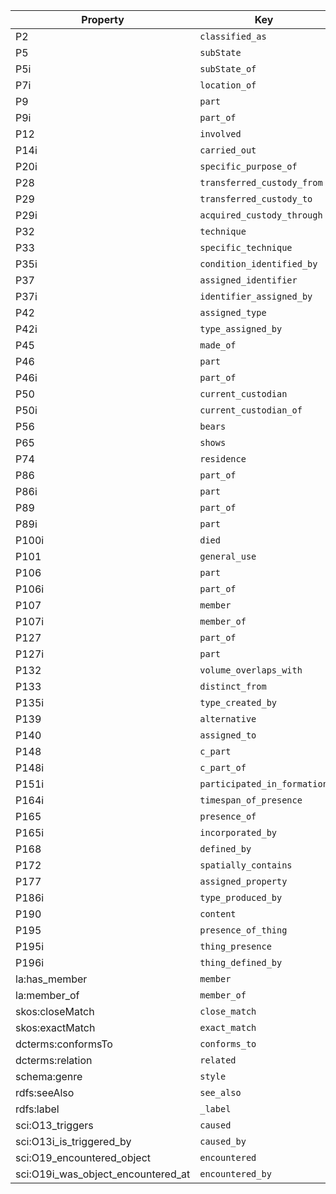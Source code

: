 Property | Key
-------- | ---
P2 | `classified_as`
P5 | `subState`
P5i | `subState_of`
P7i | `location_of`
P9 | `part`
P9i | `part_of`
P12 | `involved`
P14i | `carried_out`
P20i | `specific_purpose_of`
P28 | `transferred_custody_from`
P29 | `transferred_custody_to`
P29i | `acquired_custody_through`
P32 | `technique`
P33 | `specific_technique`
P35i | `condition_identified_by`
P37 | `assigned_identifier`
P37i | `identifier_assigned_by`
P42 | `assigned_type`
P42i | `type_assigned_by`
P45 | `made_of`
P46 | `part`
P46i | `part_of`
P50 | `current_custodian`
P50i | `current_custodian_of`
P56 | `bears`
P65 | `shows`
P74 | `residence`
P86 | `part_of`
P86i | `part`
P89 | `part_of`
P89i | `part`
P100i | `died`
P101 | `general_use`
P106 | `part`
P106i | `part_of`
P107 | `member`
P107i | `member_of`
P127 | `part_of`
P127i | `part`
P132 | `volume_overlaps_with`
P133 | `distinct_from`
P135i | `type_created_by`
P139 | `alternative`
P140 | `assigned_to`
P148 | `c_part`
P148i | `c_part_of`
P151i | `participated_in_formation`
P164i | `timespan_of_presence`
P165 | `presence_of`
P165i | `incorporated_by`
P168 | `defined_by`
P172 | `spatially_contains`
P177 | `assigned_property`
P186i | `type_produced_by`
P190 | `content`
P195 | `presence_of_thing`
P195i | `thing_presence`
P196i | `thing_defined_by`
la:has_member | `member`
la:member_of | `member_of`
skos:closeMatch | `close_match`
skos:exactMatch | `exact_match`
dcterms:conformsTo | `conforms_to`
dcterms:relation | `related`
schema:genre | `style`
rdfs:seeAlso | `see_also`
rdfs:label | `_label`
sci:O13_triggers | `caused`
sci:O13i_is_triggered_by | `caused_by`
sci:O19_encountered_object | `encountered`
sci:O19i_was_object_encountered_at | `encountered_by`